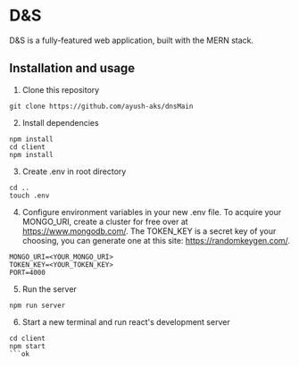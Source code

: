 # D&S
D&S is a fully-featured web application, built with the MERN stack.  



## Installation and usage
1) Clone this repository  
```
git clone https://github.com/ayush-aks/dnsMain
```
2) Install dependencies  
```
npm install
cd client
npm install
```
3) Create .env in root directory
```
cd ..
touch .env
```
4) Configure environment variables in your new .env file. To acquire your MONGO_URI, create a cluster for free over at https://www.mongodb.com/. The TOKEN_KEY is a secret key of your choosing, you can generate one at this site: https://randomkeygen.com/.
```
MONGO_URI=<YOUR_MONGO_URI> 
TOKEN_KEY=<YOUR_TOKEN_KEY>
PORT=4000
```
5) Run the server
```
npm run server
```
6) Start a new terminal and run react's development server
```
cd client
npm start
```ok

